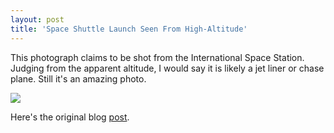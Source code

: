 ```yaml
---
layout: post
title: 'Space Shuttle Launch Seen From High-Altitude'
---
```

This photograph claims to be shot from the International Space Station. Judging from the apparent altitude, I would say it is likely a jet liner or chase plane. Still it's an amazing photo.

![](http://www.myotherdrive.com/public/blueonion/Blog/spaceshuttlelaunch.jpg)

Here's the original blog [post](http://www.warrenellis.com/?p=3183).
